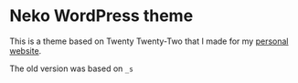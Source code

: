 # Neko WordPress theme

This is a theme based on Twenty Twenty-Two that I made for my [personal website](https://jakobbouchard.dev).

The old version was based on `_s`
